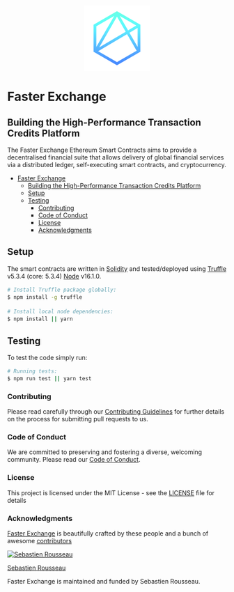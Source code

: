 <!-- markdownlint-disable MD002 -->
<!-- markdownlint-disable MD012 -->
<!-- markdownlint-disable MD033 -->
<!-- markdownlint-disable MD041 -->
<p align="center">
  <a href="/" title="Faster Exchange Logo">
    <img src="faster-exchange.svg" alt="" width="150" height="150" alt="Faster Exchange Logo" />
  </a>

  # Faster Exchange

  ## Building the High-Performance Transaction Credits Platform

  The Faster Exchange Ethereum Smart Contracts aims to provide a decentralised financial suite that allows delivery of global financial services via a distributed ledger, self-executing smart contracts, and cryptocurrency.

- [Faster Exchange](#faster-exchange)
  - [Building the High-Performance Transaction Credits Platform](#building-the-high-performance-transaction-credits-platform)
  - [Setup](#setup)
  - [Testing](#testing)
    - [Contributing](#contributing)
    - [Code of Conduct](#code-of-conduct)
    - [License](#license)
    - [Acknowledgments](#acknowledgments)

## Setup

The smart contracts are written in [Solidity][solidity] and tested/deployed
using [Truffle](https://www.trufflesuite.com) v5.3.4 (core: 5.3.4)
[Node](https://nodejs.org) v16.1.0. 

```bash
# Install Truffle package globally:
$ npm install -g truffle

# Install local node dependencies:
$ npm install || yarn
```
## Testing

To test the code simply run:

```bash
# Running tests:
$ npm run test || yarn test
```

### Contributing

Please read carefully through our [Contributing Guidelines](https://github.com/sebastienrousseau/faster-exchange-core/blob/master/CONTRIBUTING.md) for further details on the process for submitting pull requests to us.

### Code of Conduct

We are committed to preserving and fostering a diverse, welcoming community. Please read our [Code of Conduct](https://github.com/sebastienrousseau/faster-exchange-core/blob/master/CODE_OF_CONDUCT.md).

### License

This project is licensed under the MIT License - see the [LICENSE](https://github.com/sebastienrousseau/faster-exchange-core/blob/master/LICENSE) file for details

### Acknowledgments

[Faster Exchange](https://fasterexchange.network) is beautifully crafted by these people and a bunch of awesome [contributors](https://github.com/sebastienrousseau/faster-exchange-core/graphs/contributors)

[![Sebastien Rousseau](https://avatars0.githubusercontent.com/u/1394998?s=117)](http://sebastienrousseau.co.uk) 


[Sebastien Rousseau](https://github.com/sebastienrousseau) 
 

Faster Exchange is maintained and funded by Sebastien Rousseau.

[faster-exchange-core]: https://fasterexchange.network
[ethereum]: https://www.ethereum.org/
[solidity]: https://solidity.readthedocs.io/en/develop/
[truffle]: http://truffleframework.com/
[testrpc]: https://github.com/ethereumjs/testrpc
